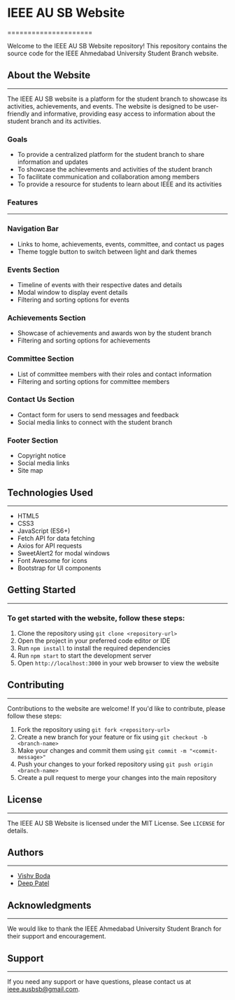 # IEEE AU SB Website
=====================

Welcome to the IEEE AU SB Website repository! This repository contains the source code for the IEEE Ahmedabad University Student Branch website.

## About the Website
--------------------

The IEEE AU SB website is a platform for the student branch to showcase its activities, achievements, and events. The website is designed to be user-friendly and informative, providing easy access to information about the student branch and its activities.

### Goals

* To provide a centralized platform for the student branch to share information and updates
* To showcase the achievements and activities of the student branch
* To facilitate communication and collaboration among members
* To provide a resource for students to learn about IEEE and its activities

### Features
------------

### Navigation Bar

* Links to home, achievements, events, committee, and contact us pages
* Theme toggle button to switch between light and dark themes

### Events Section

* Timeline of events with their respective dates and details
* Modal window to display event details
* Filtering and sorting options for events

### Achievements Section

* Showcase of achievements and awards won by the student branch
* Filtering and sorting options for achievements

### Committee Section

* List of committee members with their roles and contact information
* Filtering and sorting options for committee members

### Contact Us Section

* Contact form for users to send messages and feedback
* Social media links to connect with the student branch

### Footer Section

* Copyright notice
* Social media links
* Site map

## Technologies Used
--------------------

* HTML5
* CSS3
* JavaScript (ES6+)
* Fetch API for data fetching
* Axios for API requests
* SweetAlert2 for modal windows
* Font Awesome for icons
* Bootstrap for UI components

## Getting Started
-------------------

### To get started with the website, follow these steps:

1. Clone the repository using `git clone <repository-url>`
2. Open the project in your preferred code editor or IDE
3. Run `npm install` to install the required dependencies
4. Run `npm start` to start the development server
5. Open `http://localhost:3000` in your web browser to view the website

## Contributing
--------------

Contributions to the website are welcome! If you'd like to contribute, please follow these steps:

1. Fork the repository using `git fork <repository-url>`
2. Create a new branch for your feature or fix using `git checkout -b <branch-name>`
3. Make your changes and commit them using `git commit -m "<commit-message>"`
4. Push your changes to your forked repository using `git push origin <branch-name>`
5. Create a pull request to merge your changes into the main repository

## License
---------

The IEEE AU SB Website is licensed under the MIT License. See `LICENSE` for details.

## Authors
---------

* [Vishv Boda](https://www.linkedin.com/in/vishv-boda-806ab5289/)
* [Deep Patel](https://www.linkedin.com/in/deeppatelDW1631/)

## Acknowledgments
----------------

We would like to thank the IEEE Ahmedabad University Student Branch for their support and encouragement.

## Support
---------

If you need any support or have questions, please contact us at [ieee.ausbsb@gmail.com](mailto:ieee.ausb@gmail.com).
